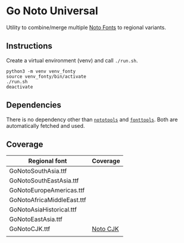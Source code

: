 # Go Noto Universal

Utility to combine/merge multiple [Noto
Fonts](https://github.com/googlefonts/noto-fonts) to regional
variants.


## Instructions

Create a virtual environment (venv) and call `./run.sh`.

```
python3 -m venv venv_fonty
source venv_fonty/bin/activate
./run.sh
deactivate
```
## Dependencies

There is no dependency other than [`nototools`](https://github.com/googlefonts/nototools) and
[`fonttools`](https://github.com/fonttools/fonttools/). Both are automatically fetched and used.

## Coverage

| Regional font              | Coverage                                                                             |
|----------------------------|--------------------------------------------------------------------------------------|
| GoNotoSouthAsia.ttf        |                                                                                      |
| GoNotoSouthEastAsia.ttf    |                                                                                      |
| GoNotoEuropeAmericas.ttf   |                                                                                      |
| GoNotoAfricaMiddleEast.ttf |                                                                                      |
| GoNotoAsiaHistorical.ttf   |                                                                                      |
| GoNotoEastAsia.ttf         |                                                                                      |
| GoNotoCJK.ttf              | [Noto CJK](https://github.com/googlefonts/noto-cjk/blob/main/Sans/README-formats.md) |
|                            |                                                                                      |


<!--
1891 glyphs -> GSUB LookupIndex 1293 fails
1575 glyphs -> GSUB LookupIndex 646 fails. Max Lookuptable size = 1651
(NoSubjoined) 168 code points, 688 glpyhs -> GSUB LookupCount 1680

../venv_fonty/bin/pyftsubset  NotoSerifTibetan-Regular.ttf \
    --unicodes=U+0F00-0F8C,U+0F90,U+0F94,U+0F95,U+0F97,U+0F9F,U+0FA1,U+0FA3,U+0FA4,\
    U+0FA6,U+0FA9,U+0FAB,U+0FAD,U+0FAF,U+0FB1-0FB3,U+0FB06-0FB8,U+0FBE-0FDA
=> gives 181 codepoints, 1380 glyphs, 401KB size, GSUB LookupCount 915

In comparison, Devanagari has GSUB LookupCount = 120 just!

--unicodes=U+0F00-0F68,U+0F6B-0F87,U+0F90,U+0F94,U+0F95,U+0F97,U+0F
9F,U+0FA1,U+0FA3,U+0FA4,U+0FA6,U+0FA9,U+0FAB,U+0FAD,U+0FAF,U+0FB1-0FB3,U+0FB06-0FB8,U+0FBE-0FDA

=> gives 174 codepoints, 1322 glyphs, 385KB size, GSUB LookupCount 892

-ka, -ga, -ja, -ta, -da, -na, -pa, -ba, -ma, -ya, -ra, -la, -wa, -tsa, -ha

Bhutanese/Tibetan only:

 --unicodes=U+0F00-0F8F,U+0F90,U+0F92,U+0F97,U+0F9F,u+0FA1,U+0FA3,U+0FA4,U+0FA6,U+0FA8,U+0FA9,U+0FAD,U+0FB1-0FB3,U+0FB7

155 codepoints, 1435 glyphs, 426 KB,

 --unicodes=U+0F00-0F8C,U+0F90,U+0F92,U+0F97,U+0F9F,u+0FA1,U+0FA3,U+0FA4,U+0FA6,U+0FA8,U+0FA9,U+0FAD,U+0FB1-0FB3,U+0FB8,U+0FBE-0FDA

180 codepoints, 1456 glyphs, 431KB, GSUB 988 lookup ==> Not working

 --unicodes=U+0F00-0F8C,U+0F90,U+0F92,U+0F94,U+0FF99,U+0FAD,U+0FB1-0FB3,U+0FBA-0FDA

175 codepoints, 1023 glyphs, 285KB, GSUB 646 lookup ==> WORKS WITH EastAsia.ttf and SouthAsia.ttf!

  --unicodes=U+0F00-0F8C,U+0F90,U+0F92,U+0F94,U+0F9F,U+0FF99,U+0FAD,U+0FB1-0FB3,U+0FBA-0FDA
(added TA) 176 codepoints, 1096 glyphs, 309KB, GSUB 703

 --unicodes=U+0F00-0F8C,U+0F90,U+0F92,U+0F94,U+0F99,U+0F9F,U+0FA4,U+0FAD,U+0FB1-0FB3,U+0FBA-0FDA
(added TA, PA) 178 codepoints, 1170 glyphs, 330KB, GSUB 749

 --unicodes=U+0F00-0F8C,U+0F90,U+0F92,U+0F94,U+0F99,U+0F9F,U+0FA4,U+0FA9,U+0FAD,U+0FB1-0FB3,U+0FBA-0FDA
(added TA, PA, TSA) 179 codepoints, 1204 glyphs, 343KB, GSUB 771 ==> WORKS!
-->
